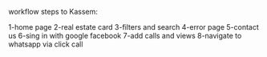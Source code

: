 workflow steps to Kassem:

1-home page
2-real estate card
3-filters and search
4-error page
5-contact us
6-sing in with google facebook
7-add calls and views
8-navigate to whatsapp via click call
